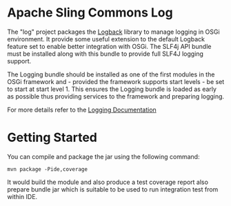 Apache Sling Commons Log
========================

The "log" project packages the [Logback][2] library to manage logging
in OSGi environment. It provide some useful extension to the default
Logback feature set to enable better integration with OSGi. The SLF4j
API bundle must be installed along with this bundle to provide full SLF4J
logging support.
  
The Logging bundle should be installed as one of the first modules in
the OSGi framework and - provided the framework supports start levels -
be set to start at start level 1. This ensures the Logging bundle is
loaded as early as possible thus providing services to the framework
and preparing logging.

For more details refer to the [Logging Documentation][1]

Getting Started
===============

You can compile and package the jar using the following command:

    mvn package -Pide,coverage

It would build the module and also produce a test coverage report also
prepare bundle jar which is suitable to be used to run integration test
from within IDE.

[1]: http://sling.apache.org/documentation/development/logging.html
[2]: http://logback.qos.ch/

